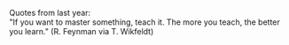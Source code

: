 Quotes from last year:  
"If you want to master something, teach it. The more you teach, the better you learn." (R. Feynman via T. Wikfeldt)

